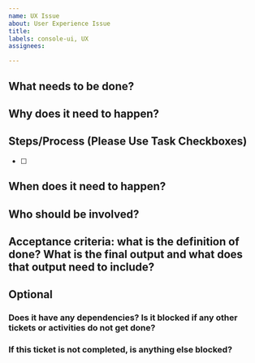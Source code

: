 ```yaml
---
name: UX Issue
about: User Experience Issue
title:
labels: console-ui, UX
assignees:

---
```


## What needs to be done?



## Why does it need to happen?



## Steps/Process (Please Use Task Checkboxes)

- [ ]

## When does it need to happen?



## Who should be involved?



## Acceptance criteria: what is the definition of done? What is the final output and what does that output need to include?



## Optional

### Does it have any dependencies? Is it blocked if any other tickets or activities do not get done?



### If this ticket is not completed, is anything else blocked?
